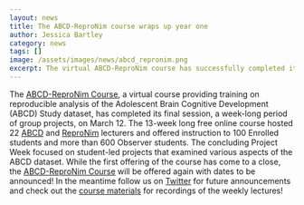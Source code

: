```yaml
---
layout: news
title: The ABCD-ReproNim course wraps up year one
author: Jessica Bartley
category: news
tags: []
image: /assets/images/news/abcd_repronim.png
excerpt: The virtual ABCD-ReproNim course has successfully completed its first year!
---
```


The [ABCD-ReproNim Course](https://www.abcd-repronim.org), a virtual course providing training on reproducible analysis of the Adolescent Brain Cognitive Development (ABCD) Study dataset, has completed its final session, a week-long period of group projects, on March 12.
The 13-week long free online course hosted 22 [ABCD](https://abcdstudy.org) and [ReproNim](https://www.repronim.org) lecturers and offered instruction to 100 Enrolled students and more than 600 Observer students.
The concluding Project Week focused on student-led projects that examined various aspects of the ABCD dataset.
While the first offering of the course has come to a close, the [ABCD-ReproNim Course](https://www.abcd-repronim.org) will be offered again with dates to be announced!
In the meantime follow us on [Twitter](https://twitter.com/ABCD_ReproNim) for future announcements and check out the [course materials](https://www.abcd-repronim.org/materials.html) for recordings of the weekly lectures!
